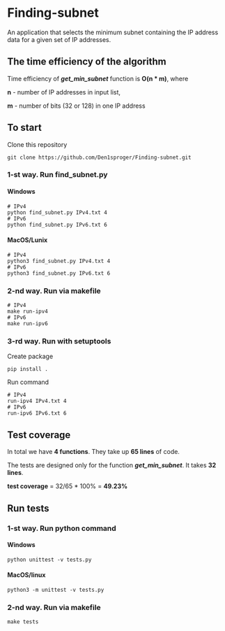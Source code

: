 # Finding-subnet

An application that selects the minimum subnet containing the IP address data for a given set of IP addresses.

## The time efficiency of the algorithm
Time efficiency of ***get_min_subnet*** function is **O(n * m)**, where

**n** - number of IP addresses in input list,

**m** - number of bits (32 or 128) in one IP address

## To start
Clone this repository
```
git clone https://github.com/Den1sproger/Finding-subnet.git
```
### 1-st way. Run find_subnet.py

#### Windows
```
# IPv4
python find_subnet.py IPv4.txt 4
# IPv6
python find_subnet.py IPv6.txt 6
```
#### MacOS/Lunix
```
# IPv4
python3 find_subnet.py IPv4.txt 4
# IPv6
python3 find_subnet.py IPv6.txt 6
```

### 2-nd way. Run via makefile
```
# IPv4
make run-ipv4
# IPv6
make run-ipv6
```

### 3-rd way. Run with setuptools
Create package
```
pip install .
```
Run command
```
# IPv4
run-ipv4 IPv4.txt 4
# IPv6
run-ipv6 IPv6.txt 6
```

## Test coverage
In total we have **4 functions**. They take up **65 lines** of code.

The tests are designed only for the function ***get_min_subnet***. It takes **32 lines**.

**test coverage** = 32/65 * 100% = **49.23%**

## Run tests

### 1-st way. Run python command
#### Windows
```
python unittest -v tests.py
```
#### MacOS/linux
```
python3 -m unittest -v tests.py
```
### 2-nd way. Run via makefile
```
make tests
```